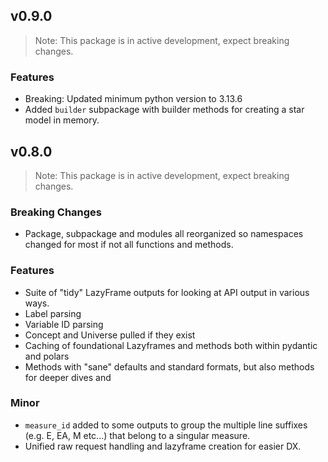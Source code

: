 ## v0.9.0

> Note: This package is in active development, expect breaking changes.

### Features

- Breaking: Updated minimum python version to 3.13.6
- Added `builder` subpackage with builder methods for creating a star model
in memory.


## v0.8.0

> Note: This package is in active development, expect breaking changes.

### Breaking Changes
- Package, subpackage and modules all reorganized so namespaces changed 
for most if not all functions and methods.

### Features
- Suite of "tidy" LazyFrame outputs for looking at API output in various ways.
- Label parsing
- Variable ID parsing 
- Concept and Universe pulled if they exist
- Caching of foundational Lazyframes and methods both within pydantic and polars
- Methods with "sane" defaults and standard formats, but also methods
for deeper dives and 

### Minor
- `measure_id` added to some outputs to group the multiple line suffixes (e.g. E, EA, M etc...)
that belong to a singular measure.
- Unified raw request handling and lazyframe creation for easier DX.